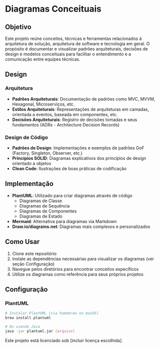 # Diagramas Conceituais

## Objetivo

Este projeto reúne conceitos, técnicas e ferramentas relacionados à arquitetura de solução, arquitetura de software e tecnologia em geral. O propósito é documentar e visualizar padrões arquiteturais, decisões de design e modelos conceituais para facilitar o entendimento e a comunicação entre equipes técnicas.

## Design

### Arquitetura
- **Padrões Arquiteturais**: Documentação de padrões como MVC, MVVM, Hexagonal, Microserviços, etc.
- **Estilos Arquiteturais**: Representações de arquiteturas em camadas, orientada a eventos, baseada em componentes, etc.
- **Decisões Arquiteturais**: Registro de decisões tomadas e seus fundamentos (ADRs - Architecture Decision Records)

### Design de Código
- **Padrões de Design**: Implementações e exemplos de padrões GoF (Factory, Singleton, Observer, etc.)
- **Princípios SOLID**: Diagramas explicativos dos princípios de design orientado a objetos
- **Clean Code**: Ilustrações de boas práticas de codificação

## Implementação
- **PlantUML**: Utilizado para criar diagramas através de código
  - Diagramas de Classe
  - Diagramas de Sequência
  - Diagramas de Componentes
  - Diagramas de Estado
- **Mermaid**: Alternativa para diagramas via Markdown
- **Draw.io/diagrams.net**: Diagramas mais complexos e personalizados

## Como Usar

1. Clone este repositório
2. Instale as dependências necessárias para visualizar os diagramas (ver seção Configuração)
3. Navegue pelos diretórios para encontrar conceitos específicos
4. Utilize os diagramas como referência para seus próprios projetos

## Configuração

### PlantUML
```bash
# Instalar PlantUML (via homebrew no macOS)
brew install plantuml

# Ou usando Java
java -jar plantuml.jar [arquivo]
```


Este projeto está licenciado sob [incluir licença escolhida].